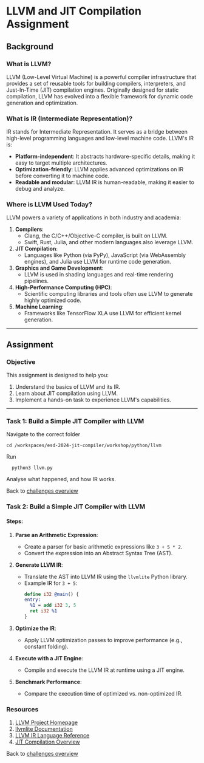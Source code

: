 
# LLVM and JIT Compilation Assignment

## Background

### What is LLVM?
LLVM (Low-Level Virtual Machine) is a powerful compiler infrastructure that provides a set of reusable tools for building compilers, interpreters, and Just-In-Time (JIT) compilation engines. Originally designed for static compilation, LLVM has evolved into a flexible framework for dynamic code generation and optimization. 

### What is IR (Intermediate Representation)?
IR stands for Intermediate Representation. It serves as a bridge between high-level programming languages and low-level machine code. LLVM's IR is:
- **Platform-independent**: It abstracts hardware-specific details, making it easy to target multiple architectures.
- **Optimization-friendly**: LLVM applies advanced optimizations on IR before converting it to machine code.
- **Readable and modular**: LLVM IR is human-readable, making it easier to debug and analyze.

### Where is LLVM Used Today?
LLVM powers a variety of applications in both industry and academia:
1. **Compilers**:
   - Clang, the C/C++/Objective-C compiler, is built on LLVM.
   - Swift, Rust, Julia, and other modern languages also leverage LLVM.
2. **JIT Compilation**:
   - Languages like Python (via PyPy), JavaScript (via WebAssembly engines), and Julia use LLVM for runtime code generation.
3. **Graphics and Game Development**:
   - LLVM is used in shading languages and real-time rendering pipelines.
4. **High-Performance Computing (HPC)**:
   - Scientific computing libraries and tools often use LLVM to generate highly optimized code.
5. **Machine Learning**:
   - Frameworks like TensorFlow XLA use LLVM for efficient kernel generation.

---

## Assignment

### Objective
This assignment is designed to help you:
1. Understand the basics of LLVM and its IR.
2. Learn about JIT compilation using LLVM.
3. Implement a hands-on task to experience LLVM's capabilities.

---
### Task 1: Build a Simple JIT Compiler with LLVM
Navigate to the correct folder

    cd /workspaces/esd-2024-jit-compiler/workshop/python/llvm

Run

      python3 llvm.py

Analyse what happened, and how IR works.

Back to [challenges overview](/README.md)

### Task 2: Build a Simple JIT Compiler with LLVM

#### Steps:
1. **Parse an Arithmetic Expression**:
   - Create a parser for basic arithmetic expressions like `3 + 5 * 2`.
   - Convert the expression into an Abstract Syntax Tree (AST).

2. **Generate LLVM IR**:
   - Translate the AST into LLVM IR using the `llvmlite` Python library.
   - Example IR for `3 + 5`:
     ```llvm
     define i32 @main() {
     entry:
       %1 = add i32 3, 5
       ret i32 %1
     }
     ```

3. **Optimize the IR**:
   - Apply LLVM optimization passes to improve performance (e.g., constant folding).

4. **Execute with a JIT Engine**:
   - Compile and execute the LLVM IR at runtime using a JIT engine.

5. **Benchmark Performance**:
   - Compare the execution time of optimized vs. non-optimized IR.


### Resources
1. [LLVM Project Homepage](https://llvm.org)
2. [llvmlite Documentation](https://llvmlite.readthedocs.io/)
3. [LLVM IR Language Reference](https://llvm.org/docs/LangRef.html)
4. [JIT Compilation Overview](https://en.wikipedia.org/wiki/Just-in-time_compilation)

Back to [challenges overview](/README.md)